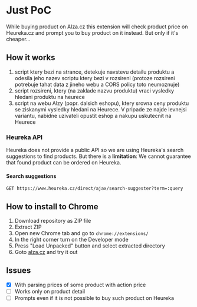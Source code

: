 # Just PoC
While buying product on Alza.cz this extension will check product price on Heureka.cz and prompt you to buy product on it instead. But only if it's cheaper...

## How it works
1. script ktery bezi na strance, detekuje navstevu detailu produktu a odesila jeho nazev scriptu ktery bezi v rozsireni (protoze rozsireni potrebuje tahat data z jineho webu a CORS policy toto neumoznuje)
2. script rozsireni, ktery (na zaklade nazvu produktu) vraci vysledky hledani produktu na heurece
3. script na webu Alzy (popr. dalsich eshopu), ktery srovna ceny produktu se ziskanymi vysledky hledani na Heurece. V pripade ze najde levnejsi variantu, nabidne uzivateli opustit eshop a nakupu uskutecnit na Heurece

### Heureka API
Heureka does not provide a public API so we are using Heureka's search suggestions to find products.
But there is a **limitation**: We cannot guarantee that found product can be ordered on Heureka. 

#### Search suggestions
```
GET https://www.heureka.cz/direct/ajax/search-suggester?term=:query
```


## How to install to Chrome
1. Download repository as ZIP file
2. Extract ZIP 
3. Open new Chrome tab and go to `chrome://extensions/`
4. In the right corner turn on the Developer mode
5. Press "Load Unpacked" button and select extracted directory
6. Goto [alza.cz](https://alza.cz) and try it out


## Issues
- [x] With parsing prices of some product with action price
- [ ] Works only on product detail
- [ ] Prompts even if it is not possible to buy such product on Heureka
